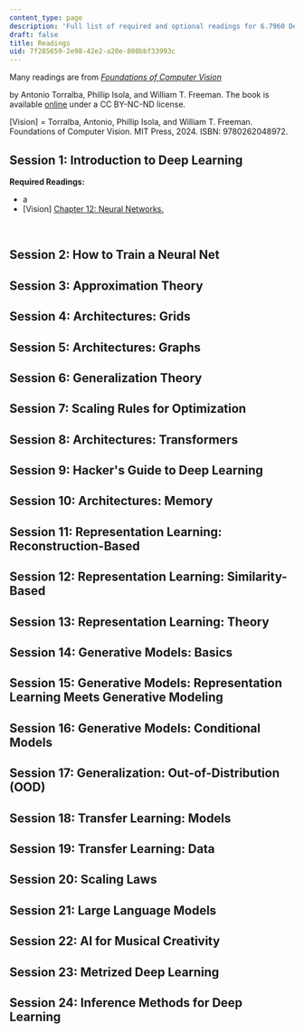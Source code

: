 ```yaml
---
content_type: page
description: 'Full list of required and optional readings for 6.7960 Deep Learning. '
draft: false
title: Readings
uid: 7f285659-2e98-42e2-a20e-800bbf33993c
---
```

Many readings are from [*Foundations of Computer Vision*](https://visionbook.mit.edu/) 

by Antonio Torralba, Phillip Isola, and William T. Freeman. The book is available [online](https://visionbook.mit.edu/) under a CC BY-NC-ND license.

\[Vision\] = Torralba, Antonio, Phillip Isola, and William T. Freeman. Foundations of Computer Vision. MIT Press, 2024. ISBN: 9780262048972.

## Session 1: Introduction to Deep Learning

**Required Readings:**

- a
- \[Vision\] [Chapter 12: Neural Networks.](https://visionbook.mit.edu/neural_nets.html)

 

## Session 2: How to Train a Neural Net

## Session 3: Approximation Theory

## Session 4: Architectures: Grids

## Session 5: Architectures: Graphs

## Session 6: Generalization Theory

## Session 7: Scaling Rules for Optimization

## Session 8: Architectures: Transformers

## Session 9: Hacker's Guide to Deep Learning

## Session 10: Architectures: Memory

## Session 11: Representation Learning: Reconstruction-Based

## Session 12: Representation Learning: Similarity-Based

## Session 13: Representation Learning: Theory

## Session 14: Generative Models: Basics

## Session 15: Generative Models: Representation Learning Meets Generative Modeling

## Session 16: Generative Models: Conditional Models

## Session 17: Generalization: Out-of-Distribution (OOD)

## Session 18: Transfer Learning: Models

## Session 19: Transfer Learning: Data

## Session 20: Scaling Laws

## Session 21: Large Language Models

## Session 22: AI for Musical Creativity

## Session 23: Metrized Deep Learning

## Session 24: Inference Methods for Deep Learning